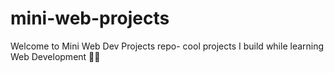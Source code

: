 # mini-web-projects
Welcome to Mini Web Dev Projects repo- cool projects I build while learning Web Development 🚀✨
